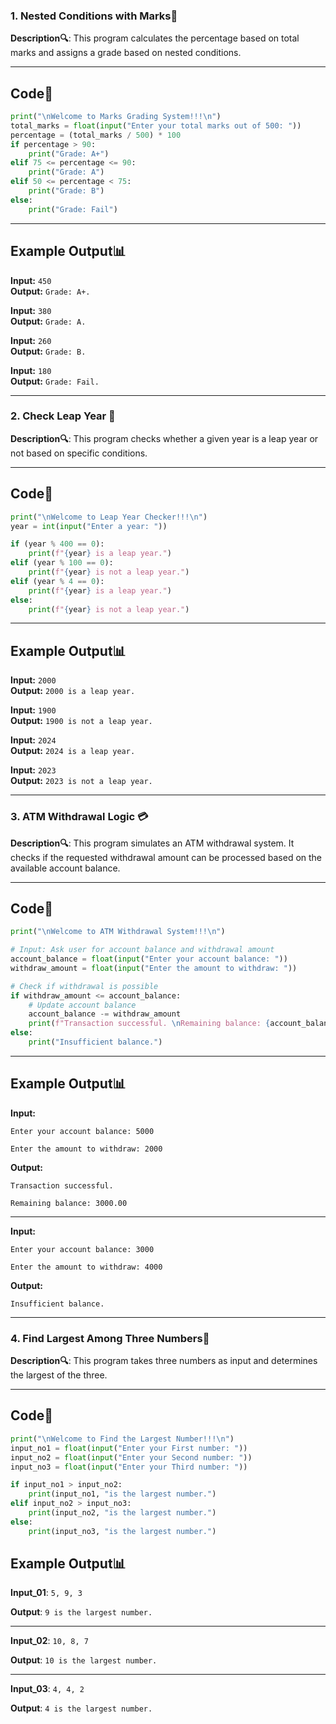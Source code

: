 <h3> 1. Nested Conditions with Marks🔢</h3>

**Description🔍**: This program calculates the percentage based on total marks and assigns a grade based on nested conditions.

---

## Code📝
```python
print("\nWelcome to Marks Grading System!!!\n")
total_marks = float(input("Enter your total marks out of 500: "))
percentage = (total_marks / 500) * 100
if percentage > 90:
    print("Grade: A+")
elif 75 <= percentage <= 90:
    print("Grade: A")
elif 50 <= percentage < 75:
    print("Grade: B")
else:
    print("Grade: Fail")
```

---

## Example Output📊
**Input:** `450`  
**Output:** `Grade: A+.`

**Input:** `380`  
**Output:** `Grade: A.`

**Input:** `260`  
**Output:** `Grade: B.`

**Input:** `180`  
**Output:** `Grade: Fail.`

---

<h3> 2. Check Leap Year 📅</h3>

**Description🔍**: This program checks whether a given year is a leap year or not based on specific conditions.

---

## Code📝
```python
print("\nWelcome to Leap Year Checker!!!\n")
year = int(input("Enter a year: "))

if (year % 400 == 0):
    print(f"{year} is a leap year.")
elif (year % 100 == 0):
    print(f"{year} is not a leap year.")
elif (year % 4 == 0):
    print(f"{year} is a leap year.")
else:
    print(f"{year} is not a leap year.")
```

---

## Example Output📊
**Input:** `2000`  
**Output:** `2000 is a leap year.`

**Input:** `1900`  
**Output:** `1900 is not a leap year.`

**Input:** `2024`  
**Output:** `2024 is a leap year.`

**Input:** `2023`  
**Output:** `2023 is not a leap year.`

---

<h3> 3. ATM Withdrawal Logic 💳</h3>

**Description🔍**: This program simulates an ATM withdrawal system. It checks if the requested withdrawal amount can be processed based on the available account balance.

---

## Code📝
```python
print("\nWelcome to ATM Withdrawal System!!!\n")

# Input: Ask user for account balance and withdrawal amount
account_balance = float(input("Enter your account balance: "))
withdraw_amount = float(input("Enter the amount to withdraw: "))

# Check if withdrawal is possible
if withdraw_amount <= account_balance:
    # Update account balance
    account_balance -= withdraw_amount
    print(f"Transaction successful. \nRemaining balance: {account_balance:.2f}")
else:
    print("Insufficient balance.")
```

---

## Example Output📊

**Input:** 

`Enter your account balance: 5000`

`Enter the amount to withdraw: 2000`  

**Output:** 

`Transaction successful.`

`Remaining balance: 3000.00`

---

**Input:** 

`Enter your account balance: 3000`

`Enter the amount to withdraw: 4000`  

**Output:** 

`Insufficient balance.`

---

<h3> 4. Find Largest Among Three Numbers🔢</h3>

**Description🔍**: This program takes three numbers as input and determines the largest of the three.

---

## Code📝

```python
print("\nWelcome to Find the Largest Number!!!\n")
input_no1 = float(input("Enter your First number: "))
input_no2 = float(input("Enter your Second number: "))
input_no3 = float(input("Enter your Third number: "))

if input_no1 > input_no2:
    print(input_no1, "is the largest number.")
elif input_no2 > input_no3:
    print(input_no2, "is the largest number.")
else:
    print(input_no3, "is the largest number.")
```

## Example Output📊
**Input_01**: `5, 9, 3`

**Output**: `9 is the largest number.`

---

**Input_02**: `10, 8, 7`

**Output**: `10 is the largest number.`

---

**Input_03**: `4, 4, 2`

**Output**: `4 is the largest number.`
